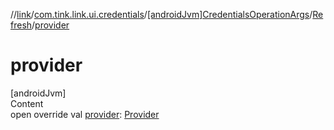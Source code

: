 //[link](../../../index.md)/[com.tink.link.ui.credentials](../../index.md)/[[androidJvm]CredentialsOperationArgs](../index.md)/[Refresh](index.md)/[provider](provider.md)



# provider  
[androidJvm]  
Content  
open override val [provider](provider.md): [Provider](../../../com.tink.model.provider/[android-jvm]-provider/index.md)  



